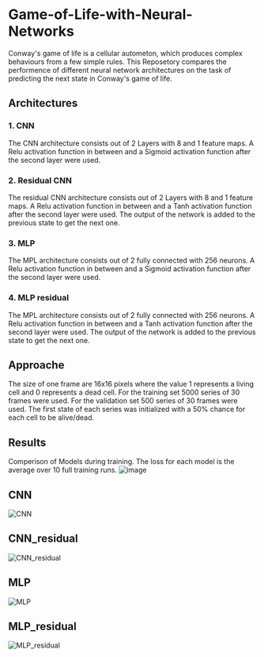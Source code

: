 # Game-of-Life-with-Neural-Networks
Conway's game of life is a cellular autometon, which produces complex behaviours from a few simple rules.
This Reposetory compares the performence of different neural network architectures on the task of predicting the next state in Conway's game of life.

## Architectures

### 1. CNN
The CNN architecture consists out of 2 Layers with 8 and 1 feature maps. A Relu activation function in between and a Sigmoid activation function after the second layer were used.

### 2. Residual CNN
The residual CNN architecture consists out of 2 Layers with 8 and 1 feature maps. A Relu activation function in between and a Tanh activation function after the second layer were used.
The output of the network is added to the previous state to get the next one.

### 3. MLP
The MPL architecture consists out of 2 fully connected with 256 neurons. A Relu activation function in between and a Sigmoid activation function after the second layer were used.

### 4. MLP residual
The MPL architecture consists out of 2 fully connected with 256 neurons. A Relu activation function in between and a Tanh activation function after the second layer were used.
The output of the network is added to the previous state to get the next one.

## Approache
The size of one frame are 16x16 pixels where the value 1 represents a living cell and 0 represents a dead cell.
For the training set 5000 series of 30 frames were used. For the validation set 500 series of 30 frames were used.
The first state of each series was initialized with a 50% chance for each cell to be alive/dead.



## Results

Comperison of Models during training.
The loss for each model is the average over 10 full training runs.
![image](https://user-images.githubusercontent.com/72468505/128404168-fe40cad0-476a-435d-90b0-9abd93cea8a7.png)



## CNN
![CNN](https://user-images.githubusercontent.com/72468505/130492201-b5c1079b-792c-43b7-925b-37bb8ea0dd49.gif)


## CNN_residual
![CNN_residual](https://user-images.githubusercontent.com/72468505/130492264-0aca39e9-ef76-42d8-ba02-139bb8667570.gif)



## MLP
![MLP](https://user-images.githubusercontent.com/72468505/130492091-3f117123-b17f-417e-b936-438cdeabc3b7.gif)

## MLP_residual
![MLP_residual](https://user-images.githubusercontent.com/72468505/131228345-31090da1-84e4-4398-9f86-64e4894e0c38.gif)

